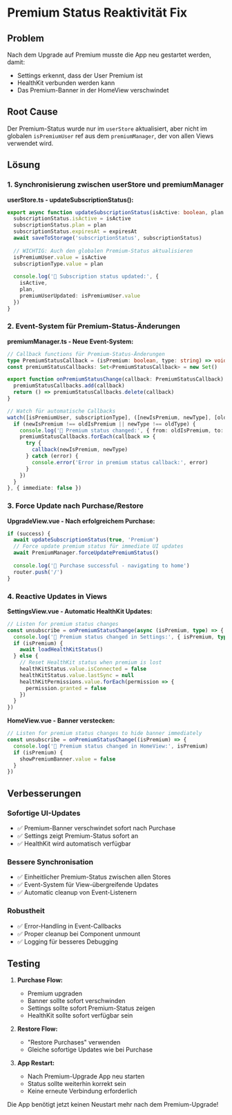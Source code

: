 # Premium Status Reaktivität Fix

## Problem
Nach dem Upgrade auf Premium musste die App neu gestartet werden, damit:
- Settings erkennt, dass der User Premium ist
- HealthKit verbunden werden kann  
- Das Premium-Banner in der HomeView verschwindet

## Root Cause
Der Premium-Status wurde nur im `userStore` aktualisiert, aber nicht im globalen `isPremiumUser` ref aus dem `premiumManager`, der von allen Views verwendet wird.

## Lösung

### 1. Synchronisierung zwischen userStore und premiumManager

**userStore.ts - updateSubscriptionStatus():**
```typescript
export async function updateSubscriptionStatus(isActive: boolean, plan: string = '', expiresAt: Date | null = null) {
  subscriptionStatus.isActive = isActive
  subscriptionStatus.plan = plan
  subscriptionStatus.expiresAt = expiresAt
  await saveToStorage('subscriptionStatus', subscriptionStatus)
  
  // WICHTIG: Auch den globalen Premium-Status aktualisieren
  isPremiumUser.value = isActive
  subscriptionType.value = plan
  
  console.log('🎉 Subscription status updated:', { 
    isActive, 
    plan, 
    premiumUserUpdated: isPremiumUser.value 
  })
}
```

### 2. Event-System für Premium-Status-Änderungen

**premiumManager.ts - Neue Event-System:**
```typescript
// Callback functions für Premium-Status-Änderungen
type PremiumStatusCallback = (isPremium: boolean, type: string) => void
const premiumStatusCallbacks: Set<PremiumStatusCallback> = new Set()

export function onPremiumStatusChange(callback: PremiumStatusCallback) {
  premiumStatusCallbacks.add(callback)
  return () => premiumStatusCallbacks.delete(callback)
}

// Watch für automatische Callbacks
watch([isPremiumUser, subscriptionType], ([newIsPremium, newType], [oldIsPremium, oldType]) => {
  if (newIsPremium !== oldIsPremium || newType !== oldType) {
    console.log('🎉 Premium status changed:', { from: oldIsPremium, to: newIsPremium, type: newType })
    premiumStatusCallbacks.forEach(callback => {
      try {
        callback(newIsPremium, newType)
      } catch (error) {
        console.error('Error in premium status callback:', error)
      }
    })
  }
}, { immediate: false })
```

### 3. Force Update nach Purchase/Restore

**UpgradeView.vue - Nach erfolgreichem Purchase:**
```typescript
if (success) {
  await updateSubscriptionStatus(true, 'Premium')
  // Force update premium status für immediate UI updates
  await PremiumManager.forceUpdatePremiumStatus()
  
  console.log('🎉 Purchase successful - navigating to home')
  router.push('/')
}
```

### 4. Reactive Updates in Views

**SettingsView.vue - Automatic HealthKit Updates:**
```typescript
// Listen for premium status changes
const unsubscribe = onPremiumStatusChange(async (isPremium, type) => {
  console.log('🎉 Premium status changed in Settings:', { isPremium, type })
  if (isPremium) {
    await loadHealthKitStatus()
  } else {
    // Reset HealthKit status when premium is lost
    healthKitStatus.value.isConnected = false
    healthKitStatus.value.lastSync = null
    healthKitPermissions.value.forEach(permission => {
      permission.granted = false
    })
  }
})
```

**HomeView.vue - Banner verstecken:**
```typescript
// Listen for premium status changes to hide banner immediately
const unsubscribe = onPremiumStatusChange((isPremium) => {
  console.log('🎉 Premium status changed in HomeView:', isPremium)
  if (isPremium) {
    showPremiumBanner.value = false
  }
})
```

## Verbesserungen

### Sofortige UI-Updates
- ✅ Premium-Banner verschwindet sofort nach Purchase
- ✅ Settings zeigt Premium-Status sofort an
- ✅ HealthKit wird automatisch verfügbar

### Bessere Synchronisation
- ✅ Einheitlicher Premium-Status zwischen allen Stores
- ✅ Event-System für View-übergreifende Updates
- ✅ Automatic cleanup von Event-Listenern

### Robustheit
- ✅ Error-Handling in Event-Callbacks
- ✅ Proper cleanup bei Component unmount
- ✅ Logging für besseres Debugging

## Testing

1. **Purchase Flow:**
   - Premium upgraden
   - Banner sollte sofort verschwinden
   - Settings sollte sofort Premium-Status zeigen
   - HealthKit sollte sofort verfügbar sein

2. **Restore Flow:**
   - "Restore Purchases" verwenden
   - Gleiche sofortige Updates wie bei Purchase

3. **App Restart:**
   - Nach Premium-Upgrade App neu starten
   - Status sollte weiterhin korrekt sein
   - Keine erneute Verbindung erforderlich

Die App benötigt jetzt keinen Neustart mehr nach dem Premium-Upgrade!
